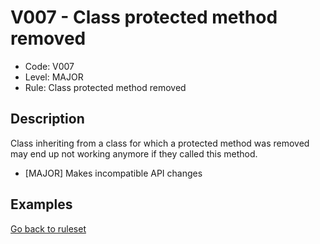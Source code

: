 # V007 - Class protected method removed

* Code: V007
* Level: MAJOR
* Rule: Class protected method removed

## Description

Class inheriting from a class for which a protected method was removed may end up not working anymore if they called this method.

* [MAJOR] Makes incompatible API changes

## Examples

[Go back to ruleset](../README.md)